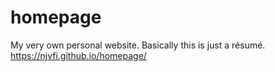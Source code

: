 # homepage
My very own personal website. Basically this is just a résumé.
https://njvfi.github.io/homepage/
